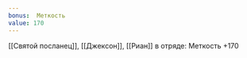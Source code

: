 ```yaml
---
bonus:  Меткость 
value: 170
---
```

[[Святой посланец]], [[Джексон]], [[Риан]] в отряде: Меткость +170
